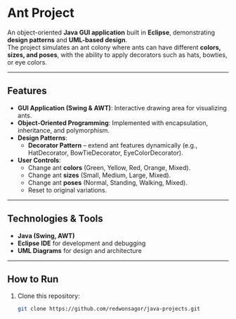 # Ant Project

An object-oriented **Java GUI application** built in **Eclipse**, demonstrating **design patterns** and **UML-based design**.  
The project simulates an ant colony where ants can have different **colors, sizes, and poses**, with the ability to apply decorators such as hats, bowties, or eye colors.

---

## Features
- **GUI Application (Swing & AWT)**: Interactive drawing area for visualizing ants.  
- **Object-Oriented Programming**: Implemented with encapsulation, inheritance, and polymorphism.  
- **Design Patterns**:
  - **Decorator Pattern** – extend ant features dynamically (e.g., HatDecorator, BowTieDecorator, EyeColorDecorator).
- **User Controls**:
  - Change ant **colors** (Green, Yellow, Red, Orange, Mixed).
  - Change ant **sizes** (Small, Medium, Large, Mixed).
  - Change ant **poses** (Normal, Standing, Walking, Mixed).
  - Reset to original variations.

---

## Technologies & Tools
- **Java (Swing, AWT)**  
- **Eclipse IDE** for development and debugging  
- **UML Diagrams** for design and architecture  

---

## How to Run
1. Clone this repository:  
   ```bash
   git clone https://github.com/redwonsagor/java-projects.git
